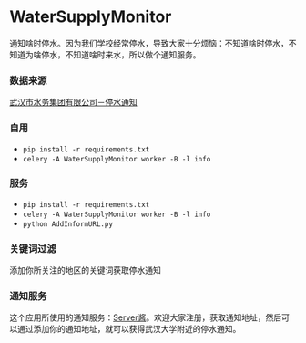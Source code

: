 # WaterSupplyMonitor
通知啥时停水。因为我们学校经常停水，导致大家十分烦恼：不知道啥时停水，不知道为啥停水，不知道啥时来水，所以做个通知服务。

### 数据来源
[武汉市水务集团有限公司－停水通知](http://www.whwater.com/gsfw/tstz/)

### 自用
- `pip install -r requirements.txt`
- `celery -A WaterSupplyMonitor worker -B -l info`

### 服务
- `pip install -r requirements.txt`
- `celery -A WaterSupplyMonitor worker -B -l info`
- `python AddInformURL.py`

### 关键词过滤
 添加你所关注的地区的关键词获取停水通知

### 通知服务
这个应用所使用的通知服务：[Server酱](http://sc.ftqq.com/2.version)。欢迎大家注册，获取通知地址，然后可以通过[](add.stamaimer.com)添加你的通知地址，就可以获得武汉大学附近的停水通知。
